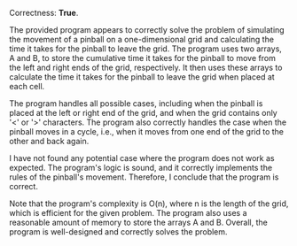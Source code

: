 Correctness: **True**.

The provided program appears to correctly solve the problem of simulating the movement of a pinball on a one-dimensional grid and calculating the time it takes for the pinball to leave the grid. The program uses two arrays, A and B, to store the cumulative time it takes for the pinball to move from the left and right ends of the grid, respectively. It then uses these arrays to calculate the time it takes for the pinball to leave the grid when placed at each cell.

The program handles all possible cases, including when the pinball is placed at the left or right end of the grid, and when the grid contains only '<' or '>' characters. The program also correctly handles the case when the pinball moves in a cycle, i.e., when it moves from one end of the grid to the other and back again.

I have not found any potential case where the program does not work as expected. The program's logic is sound, and it correctly implements the rules of the pinball's movement. Therefore, I conclude that the program is correct.

Note that the program's complexity is O(n), where n is the length of the grid, which is efficient for the given problem. The program also uses a reasonable amount of memory to store the arrays A and B. Overall, the program is well-designed and correctly solves the problem.